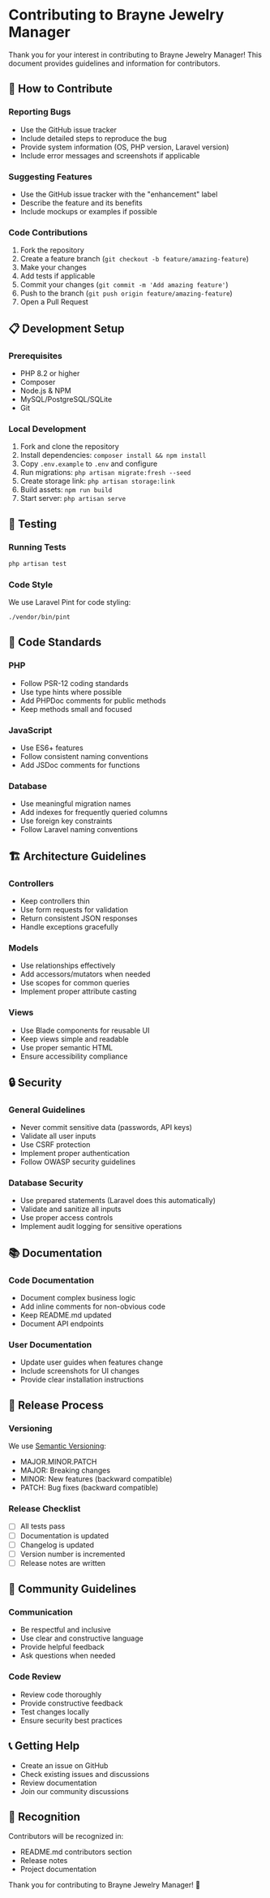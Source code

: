 # Contributing to Brayne Jewelry Manager

Thank you for your interest in contributing to Brayne Jewelry Manager! This document provides guidelines and information for contributors.

## 🤝 How to Contribute

### Reporting Bugs
- Use the GitHub issue tracker
- Include detailed steps to reproduce the bug
- Provide system information (OS, PHP version, Laravel version)
- Include error messages and screenshots if applicable

### Suggesting Features
- Use the GitHub issue tracker with the "enhancement" label
- Describe the feature and its benefits
- Include mockups or examples if possible

### Code Contributions
1. Fork the repository
2. Create a feature branch (`git checkout -b feature/amazing-feature`)
3. Make your changes
4. Add tests if applicable
5. Commit your changes (`git commit -m 'Add amazing feature'`)
6. Push to the branch (`git push origin feature/amazing-feature`)
7. Open a Pull Request

## 📋 Development Setup

### Prerequisites
- PHP 8.2 or higher
- Composer
- Node.js & NPM
- MySQL/PostgreSQL/SQLite
- Git

### Local Development
1. Fork and clone the repository
2. Install dependencies: `composer install && npm install`
3. Copy `.env.example` to `.env` and configure
4. Run migrations: `php artisan migrate:fresh --seed`
5. Create storage link: `php artisan storage:link`
6. Build assets: `npm run build`
7. Start server: `php artisan serve`

## 🧪 Testing

### Running Tests
```bash
php artisan test
```

### Code Style
We use Laravel Pint for code styling:
```bash
./vendor/bin/pint
```

## 📝 Code Standards

### PHP
- Follow PSR-12 coding standards
- Use type hints where possible
- Add PHPDoc comments for public methods
- Keep methods small and focused

### JavaScript
- Use ES6+ features
- Follow consistent naming conventions
- Add JSDoc comments for functions

### Database
- Use meaningful migration names
- Add indexes for frequently queried columns
- Use foreign key constraints
- Follow Laravel naming conventions

## 🏗️ Architecture Guidelines

### Controllers
- Keep controllers thin
- Use form requests for validation
- Return consistent JSON responses
- Handle exceptions gracefully

### Models
- Use relationships effectively
- Add accessors/mutators when needed
- Use scopes for common queries
- Implement proper attribute casting

### Views
- Use Blade components for reusable UI
- Keep views simple and readable
- Use proper semantic HTML
- Ensure accessibility compliance

## 🔒 Security

### General Guidelines
- Never commit sensitive data (passwords, API keys)
- Validate all user inputs
- Use CSRF protection
- Implement proper authentication
- Follow OWASP security guidelines

### Database Security
- Use prepared statements (Laravel does this automatically)
- Validate and sanitize all inputs
- Use proper access controls
- Implement audit logging for sensitive operations

## 📚 Documentation

### Code Documentation
- Document complex business logic
- Add inline comments for non-obvious code
- Keep README.md updated
- Document API endpoints

### User Documentation
- Update user guides when features change
- Include screenshots for UI changes
- Provide clear installation instructions

## 🚀 Release Process

### Versioning
We use [Semantic Versioning](https://semver.org/):
- MAJOR.MINOR.PATCH
- MAJOR: Breaking changes
- MINOR: New features (backward compatible)
- PATCH: Bug fixes (backward compatible)

### Release Checklist
- [ ] All tests pass
- [ ] Documentation is updated
- [ ] Changelog is updated
- [ ] Version number is incremented
- [ ] Release notes are written

## 🤝 Community Guidelines

### Communication
- Be respectful and inclusive
- Use clear and constructive language
- Provide helpful feedback
- Ask questions when needed

### Code Review
- Review code thoroughly
- Provide constructive feedback
- Test changes locally
- Ensure security best practices

## 📞 Getting Help

- Create an issue on GitHub
- Check existing issues and discussions
- Review documentation
- Join our community discussions

## 🙏 Recognition

Contributors will be recognized in:
- README.md contributors section
- Release notes
- Project documentation

Thank you for contributing to Brayne Jewelry Manager! 🏪 
